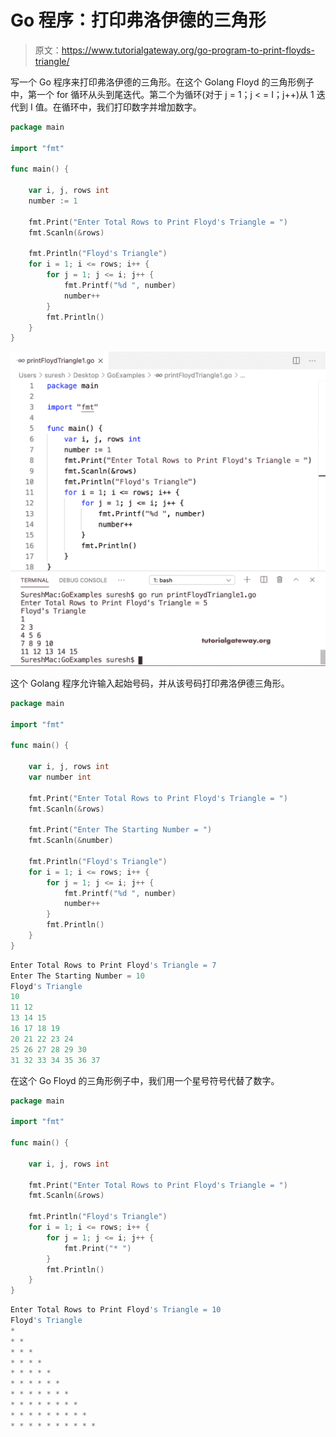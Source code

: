 # Go 程序：打印弗洛伊德的三角形

> 原文：<https://www.tutorialgateway.org/go-program-to-print-floyds-triangle/>

写一个 Go 程序来打印弗洛伊德的三角形。在这个 Golang Floyd 的三角形例子中，第一个 for 循环从头到尾迭代。第二个为循环(对于 j = 1；j < = I；j++)从 1 迭代到 I 值。在循环中，我们打印数字并增加数字。

```go
package main

import "fmt"

func main() {

    var i, j, rows int
    number := 1

    fmt.Print("Enter Total Rows to Print Floyd's Triangle = ")
    fmt.Scanln(&rows)

    fmt.Println("Floyd's Triangle")
    for i = 1; i <= rows; i++ {
        for j = 1; j <= i; j++ {
            fmt.Printf("%d ", number)
            number++
        }
        fmt.Println()
    }
}
```

![Go Program to Print Floyd's Triangle 1](img/57c6f0bdb75475b39a132c8e81ba0018.png)

这个 Golang 程序允许输入起始号码，并从该号码打印弗洛伊德三角形。

```go
package main

import "fmt"

func main() {

    var i, j, rows int
    var number int

    fmt.Print("Enter Total Rows to Print Floyd's Triangle = ")
    fmt.Scanln(&rows)

    fmt.Print("Enter The Starting Number = ")
    fmt.Scanln(&number)

    fmt.Println("Floyd's Triangle")
    for i = 1; i <= rows; i++ {
        for j = 1; j <= i; j++ {
            fmt.Printf("%d ", number)
            number++
        }
        fmt.Println()
    }
}
```

```go
Enter Total Rows to Print Floyd's Triangle = 7
Enter The Starting Number = 10
Floyd's Triangle
10 
11 12 
13 14 15 
16 17 18 19 
20 21 22 23 24 
25 26 27 28 29 30 
31 32 33 34 35 36 37 
```

在这个 Go Floyd 的三角形例子中，我们用一个星号符号代替了数字。

```go
package main

import "fmt"

func main() {

    var i, j, rows int

    fmt.Print("Enter Total Rows to Print Floyd's Triangle = ")
    fmt.Scanln(&rows)

    fmt.Println("Floyd's Triangle")
    for i = 1; i <= rows; i++ {
        for j = 1; j <= i; j++ {
            fmt.Print("* ")
        }
        fmt.Println()
    }
}
```

```go
Enter Total Rows to Print Floyd's Triangle = 10
Floyd's Triangle
* 
* * 
* * * 
* * * * 
* * * * * 
* * * * * * 
* * * * * * * 
* * * * * * * * 
* * * * * * * * * 
* * * * * * * * * *
```